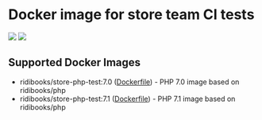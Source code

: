 Docker image for store team CI tests
========================================================

[![](https://images.microbadger.com/badges/version/ridibooks/store-php-test.svg)](http://microbadger.com/images/ridibooks/store-php-test "Get your own version badge on microbadger.com")
[![](https://images.microbadger.com/badges/image/ridibooks/store-php-test.svg)](http://microbadger.com/images/ridibooks/store-php-test "Get your own version badge on microbadger.com")

## Supported Docker Images

* ridibooks/store-php-test:7.0 ([Dockerfile](https://github.com/ridibooks-docker/store-php-test/blob/master/7.0/Dockerfile)) - PHP 7.0 image based on ridibooks/php
* ridibooks/store-php-test:7.1 ([Dockerfile](https://github.com/ridibooks-docker/store-php-test/blob/master/7.1/Dockerfile)) - PHP 7.1 image based on ridibooks/php